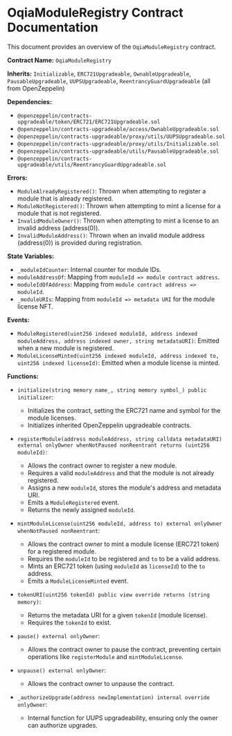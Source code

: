 # OqiaModuleRegistry Contract Documentation

This document provides an overview of the `OqiaModuleRegistry` contract.

**Contract Name:** `OqiaModuleRegistry`

**Inherits:** `Initializable`, `ERC721Upgradeable`, `OwnableUpgradeable`, `PausableUpgradeable`, `UUPSUpgradeable`, `ReentrancyGuardUpgradeable` (all from OpenZeppelin)

**Dependencies:**
*   `@openzeppelin/contracts-upgradeable/token/ERC721/ERC721Upgradeable.sol`
*   `@openzeppelin/contracts-upgradeable/access/OwnableUpgradeable.sol`
*   `@openzeppelin/contracts-upgradeable/proxy/utils/UUPSUpgradeable.sol`
*   `@openzeppelin/contracts-upgradeable/proxy/utils/Initializable.sol`
*   `@openzeppelin/contracts-upgradeable/utils/PausableUpgradeable.sol`
*   `@openzeppelin/contracts-upgradeable/utils/ReentrancyGuardUpgradeable.sol`

**Errors:**
*   `ModuleAlreadyRegistered()`: Thrown when attempting to register a module that is already registered.
*   `ModuleNotRegistered()`: Thrown when attempting to mint a license for a module that is not registered.
*   `InvalidModuleOwner()`: Thrown when attempting to mint a license to an invalid address (address(0)).
*   `InvalidModuleAddress()`: Thrown when an invalid module address (address(0)) is provided during registration.

**State Variables:**
*   `_moduleIdCounter`: Internal counter for module IDs.
*   `moduleAddressOf`: Mapping from `moduleId => module contract address`.
*   `moduleIdOfAddress`: Mapping from `module contract address => moduleId`.
*   `_moduleURIs`: Mapping from `moduleId => metadata URI` for the module license NFT.

**Events:**
*   `ModuleRegistered(uint256 indexed moduleId, address indexed moduleAddress, address indexed owner, string metadataURI)`: Emitted when a new module is registered.
*   `ModuleLicenseMinted(uint256 indexed moduleId, address indexed to, uint256 indexed licenseId)`: Emitted when a module license is minted.

**Functions:**

*   `initialize(string memory name_, string memory symbol_) public initializer`:
    *   Initializes the contract, setting the ERC721 name and symbol for the module licenses.
    *   Initializes inherited OpenZeppelin upgradeable contracts.

*   `registerModule(address moduleAddress, string calldata metadataURI) external onlyOwner whenNotPaused nonReentrant returns (uint256 moduleId)`:
    *   Allows the contract owner to register a new module.
    *   Requires a valid `moduleAddress` and that the module is not already registered.
    *   Assigns a new `moduleId`, stores the module's address and metadata URI.
    *   Emits a `ModuleRegistered` event.
    *   Returns the newly assigned `moduleId`.

*   `mintModuleLicense(uint256 moduleId, address to) external onlyOwner whenNotPaused nonReentrant`:
    *   Allows the contract owner to mint a module license (ERC721 token) for a registered module.
    *   Requires the `moduleId` to be registered and `to` to be a valid address.
    *   Mints an ERC721 token (using `moduleId` as `licenseId`) to the `to` address.
    *   Emits a `ModuleLicenseMinted` event.

*   `tokenURI(uint256 tokenId) public view override returns (string memory)`:
    *   Returns the metadata URI for a given `tokenId` (module license).
    *   Requires the `tokenId` to exist.

*   `pause() external onlyOwner`:
    *   Allows the contract owner to pause the contract, preventing certain operations like `registerModule` and `mintModuleLicense`.

*   `unpause() external onlyOwner`:
    *   Allows the contract owner to unpause the contract.

*   `_authorizeUpgrade(address newImplementation) internal override onlyOwner`:
    *   Internal function for UUPS upgradeability, ensuring only the owner can authorize upgrades.
